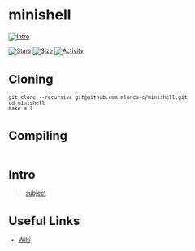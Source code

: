 # minishell

 <small description of project>

[![Intro](https://img.shields.io/badge/Cursus-minishell-success?style=for-the-badge&logo=42)](https://github.com/mlanca-c/minishell)
 
 [![Stars](https://img.shields.io/github/stars/mlanca-c/minishell?color=ffff00&label=Stars&logo=Stars&style=?style=flat)](https://github.com/mlanca-c/minishell)
 [![Size](https://img.shields.io/github/repo-size/mlanca-c/minishell?color=blue&label=Size&logo=Size&style=?style=flat)](https://github.com/mlanca-c/minishell)
 [![Activity](https://img.shields.io/github/last-commit/mlanca-c/minishell?color=red&label=Last%20Commit&style=flat)](https://github.com/mlanca-c/minishell)
 
# Cloning

 ```
 git clone --recursive git@github.com:mlanca-c/minishell.git
 cd minishell
 make all
 ```
 
# Compiling
 
 ```
 ```

# Intro

 > [subject](subject.pdf)

# Useful Links

 * [Wiki](https://github.com/mlanca-c/minishell/wiki)
